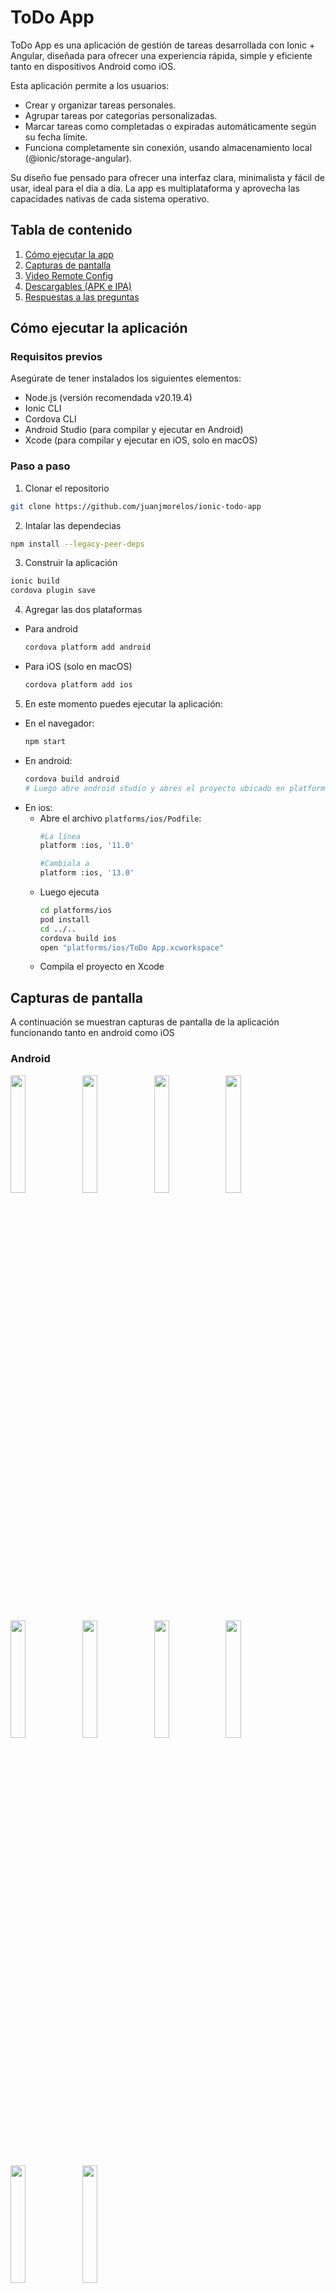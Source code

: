 # ToDo App
ToDo App es una aplicación de gestión de tareas desarrollada con Ionic + Angular, diseñada para ofrecer una experiencia rápida, simple y eficiente tanto en dispositivos Android como iOS.

Esta aplicación permite a los usuarios:

- Crear y organizar tareas personales.
- Agrupar tareas por categorías personalizadas.
- Marcar tareas como completadas o expiradas automáticamente según su fecha límite.
- Funciona completamente sin conexión, usando almacenamiento local (@ionic/storage-angular).

Su diseño fue pensado para ofrecer una interfaz clara, minimalista y fácil de usar, ideal para el día a día. La app es multiplataforma y aprovecha las capacidades nativas de cada sistema operativo.

## Tabla de contenido

1. [Cómo ejecutar la app](#cómo-ejecutar-la-app)  
2. [Capturas de pantalla](#capturas-de-pantalla)  
3. [Video Remote Config](#conexion-firebase-remote-config)  
4. [Descargables (APK e IPA)](#descargables)
5. [Respuestas a las preguntas](#respuestas-a-las-preguntas)

## Cómo ejecutar la aplicación 
### Requisitos previos

Asegúrate de tener instalados los siguientes elementos:

- Node.js (versión recomendada v20.19.4)
- Ionic CLI
- Cordova CLI
- Android Studio (para compilar y ejecutar en Android)
- Xcode (para compilar y ejecutar en iOS, solo en macOS)

### Paso a paso
1. Clonar el repositorio
```bash
git clone https://github.com/juanjmorelos/ionic-todo-app
```
2. Intalar las dependecias
```bash
npm install --legacy-peer-deps
```
3. Construir la aplicación
```bash
ionic build
cordova plugin save
```
4. Agregar las dos plataformas
  - Para android
    ```bash
    cordova platform add android
    ```
  - Para iOS (solo en macOS)
    ```bash
    cordova platform add ios
    ```
5. En este momento puedes ejecutar la aplicación:
  - En el navegador:
    ```bash
    npm start
    ```
  - En android:
    ```bash
    cordova build android
    # Luego abre android studio y abres el proyecto ubicado en platforms/android
    ```
  - En ios:
      - Abre el archivo `platforms/ios/Podfile`:
        ```bash
        #La línea
        platform :ios, '11.0'

        #Cambiala a
        platform :ios, '13.0'
        ```
      - Luego ejecuta
        ```bash
        cd platforms/ios
        pod install
        cd ../..
        cordova build ios
        open "platforms/ios/ToDo App.xcworkspace" 
        ```
      - Compila el proyecto en Xcode 
## Capturas de pantalla
A continuación se muestran capturas de pantalla de la aplicación funcionando tanto en android como iOS

### Android

<p align="start">
  <img src="media/images/android/image_1.png" width="22%" />
  <img src="media/images/android/image_2.png" width="22%" />
  <img src="media/images/android/image_3.png" width="22%" />
  <img src="media/images/android/image_4.png" width="22%" />
</p>
<p align="start">
  <img src="media/images/android/image_5.png" width="22%" />
  <img src="media/images/android/image_6.png" width="22%" />
  <img src="media/images/android/image_7.png" width="22%" />
  <img src="media/images/android/image_8.png" width="22%" />
</p>
<p align="start">
  <img src="media/images/android/image_9.png" width="22%" />
  <img src="media/images/android/image_10.png" width="22%" />
</p>

### iOS

<p align="start">
  <img src="media/images/ios/image_1.png" width="22%" />
  <img src="media/images/ios/image_2.png" width="22%" />
  <img src="media/images/ios/image_3.png" width="22%" />
  <img src="media/images/ios/image_4.png" width="22%" />
</p>
<p align="start">
  <img src="media/images/ios/image_5.png" width="22%" />
  <img src="media/images/ios/image_6.png" width="22%" />
  <img src="media/images/ios/image_7.png" width="22%" />
  <img src="media/images/ios/image_8.png" width="22%" />
</p>
<p align="start">
  <img src="media/images/ios/image_9.png" width="22%" />
  <img src="media/images/ios/image_10.png" width="22%" />
</p>

## Conexion Firebase Remote Config
### Android
[Descargar video](https://github.com/juanjmorelos/ionic-todo-app/blob/main/media/videos/remote_config_android.mov)
### iOS
[Descargar video](https://github.com/juanjmorelos/ionic-todo-app/blob/main/media/videos/remote_config_ios.mov)

## Descargables
- [Descargar APK](https://github.com/juanjmorelos/ionic-todo-app/blob/main/media/release/todo-app.apk)
- [Descargar IPA](https://github.com/juanjmorelos/ionic-todo-app/blob/main/media/release/todo-app.ipa)

## Respuestas a las preguntas
- ***¿Cuáles fueron los principales desafíos que enfrentaste al implementar las nuevas funcionalidades?***
R/ Uno de los principales retos fue utilzar cordova en lugar de capacitor que es el recomendado por el propio desarrollador de ionic, cordova me generaba conflictos con versiones de angular tanto que me hizo bajar hasta Angular 16
- ***¿Qué técnicas de optimización de rendimiento aplicaste y por qué?***
R/ Se empleó `@ionic/storage-angular` para guardar datos localmente sin requerir constantemente accesos a recursos externos. Esto mejora el rendimiento en dispositivos móviles. Se diseñaron estructuras reactivas pero controladas con
`ngIf`, `ngFor`, etc. para evitar renderizados innecesarios. Se utilizaron componentes reutilizables centralizando la lógica y evitando el código duplicado.
- ***¿Cómo aseguraste la calidad y mantenibilidad del código?*** R/ Se implemenataron interfaces (`Category` y `UserTask`) para asegurar que los datos tenga siempre una estructura consistente. Se separaron las responsabilidades, la lógica
del negocio se separo en servicios `StorageService`. Se utilizó *Conventional Commits* para mantener un historial de cambios claros.

